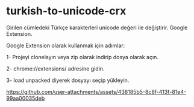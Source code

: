 # turkish-to-unicode-crx
Girilen cümledeki Türkçe karakterleri unicode değeri ile değiştirir. Google Extension.

Google Extension olarak kullanmak için adımlar:

1- Projeyi clonelayın veya zip olarak indirip dosya olarak açın.

2- chrome://extensions/ adresine gidin.

3- load unpacked diyerek dosyayı seçip yükleyin.


https://github.com/user-attachments/assets/438185b5-8c8f-413f-81e4-99aa00035deb
